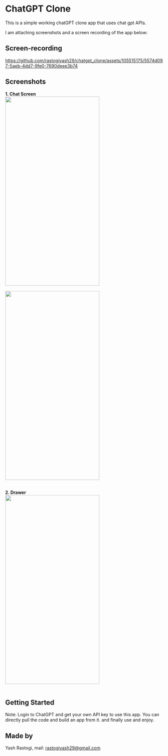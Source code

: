 # ChatGPT Clone

This is a simple working chatGPT clone app that uses chat gpt APIs.

I am attaching screenshots and a screen recording of the app below:

## Screen-recording

https://github.com/rastogiyash29/chatgpt_clone/assets/105515175/5574d097-5aeb-4dd7-9fe0-7690deee3b74

## Screenshots
**1. Chat Screen**<br>
<img src="https://github.com/rastogiyash29/basic_video_player/assets/105515175/35bdccae-fe8c-4e1a-b714-1883a524fd18" width="300" height="600"><br><br>
<img src="https://github.com/rastogiyash29/basic_video_player/assets/105515175/2995711a-3604-4330-b787-82b59308e6af" width="300" height="600"><br><br>

**2. Drawer**<br>
<img src="https://github.com/rastogiyash29/basic_video_player/assets/105515175/c053668b-c43d-4ddf-9595-33dedb4ec16b" width="300" height="600"><br><br>

## Getting Started
Note: Login to ChatGPT and get your own API key to use this app.
You can directly pull the code and build an app from it. and finally use and enjoy.

## Made by 
Yash Rastogi,
mail: rastogiyash29@gmail.com


